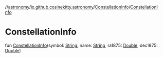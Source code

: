 //[astronomy](../../../index.md)/[io.github.cosinekitty.astronomy](../index.md)/[ConstellationInfo](index.md)/[ConstellationInfo](-constellation-info.md)

# ConstellationInfo

fun [ConstellationInfo](-constellation-info.md)(symbol: [String](https://kotlinlang.org/api/latest/jvm/stdlib/kotlin-stdlib/kotlin/-string/index.html), name: [String](https://kotlinlang.org/api/latest/jvm/stdlib/kotlin-stdlib/kotlin/-string/index.html), ra1875: [Double](https://kotlinlang.org/api/latest/jvm/stdlib/kotlin-stdlib/kotlin/-double/index.html), dec1875: [Double](https://kotlinlang.org/api/latest/jvm/stdlib/kotlin-stdlib/kotlin/-double/index.html))
